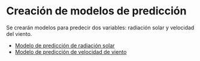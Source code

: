 # Creación de modelos de predicción
Se crearán modelos para predecir dos variables: radiación solar y velocidad del viento.
* [Modelo de predicción de radiación solar](./RS/readme.md)
* [Modelo de predicción de velocidad de viento](./Viento/)